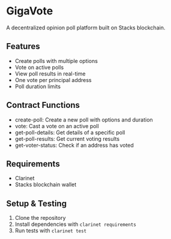# GigaVote 
A decentralized opinion poll platform built on Stacks blockchain.

## Features
- Create polls with multiple options
- Vote on active polls
- View poll results in real-time
- One vote per principal address
- Poll duration limits

## Contract Functions
- create-poll: Create a new poll with options and duration
- vote: Cast a vote on an active poll
- get-poll-details: Get details of a specific poll
- get-poll-results: Get current voting results
- get-voter-status: Check if an address has voted

## Requirements
- Clarinet
- Stacks blockchain wallet

## Setup & Testing
1. Clone the repository
2. Install dependencies with `clarinet requirements`
3. Run tests with `clarinet test`